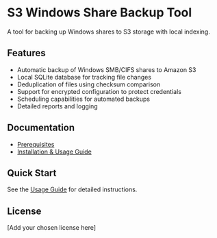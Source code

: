 # S3 Windows Share Backup Tool

A tool for backing up Windows shares to S3 storage with local indexing.

## Features

- Automatic backup of Windows SMB/CIFS shares to Amazon S3
- Local SQLite database for tracking file changes
- Deduplication of files using checksum comparison
- Support for encrypted configuration to protect credentials
- Scheduling capabilities for automated backups
- Detailed reports and logging

## Documentation

- [Prerequisites](docs/prerequisites.md)
- [Installation & Usage Guide](docs/USAGE.md)

## Quick Start

See the [Usage Guide](docs/USAGE.md) for detailed instructions.

## License

[Add your chosen license here]
